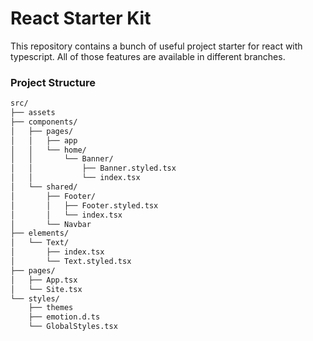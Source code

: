 # React Starter Kit

This repository contains a bunch of useful project starter for react with typescript. All of those features are available in different branches. 

### Project Structure
```md
src/
├── assets
├── components/
│   ├── pages/
│   │   ├── app
│   │   └── home/
│   │       └── Banner/
│   │           ├── Banner.styled.tsx
│   │           └── index.tsx
│   └── shared/
│       ├── Footer/
│       │   ├── Footer.styled.tsx
│       │   └── index.tsx
│       └── Navbar
├── elements/
│   └── Text/
│       ├── index.tsx
│       └── Text.styled.tsx
├── pages/
│   ├── App.tsx
│   └── Site.tsx
└── styles/
    ├── themes
    ├── emotion.d.ts
    └── GlobalStyles.tsx
```